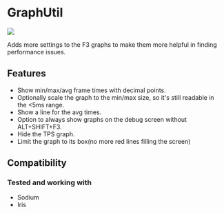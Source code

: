 # GraphUtil

![](https://tr7zw.github.io/images/graphutil-example.png)

Adds more settings to the F3 graphs to make them more helpful in finding performance issues.

## Features

- Show min/max/avg frame times with decimal points.
- Optionally scale the graph to the min/max size, so it's still readable in the <5ms range.
- Show a line for the avg times.
- Option to always show graphs on the debug screen without ALT+SHIFT+F3.
- Hide the TPS graph.
- Limit the graph to its box(no more red lines filling the screen)

## Compatibility

### Tested and working with

- Sodium
- Iris
